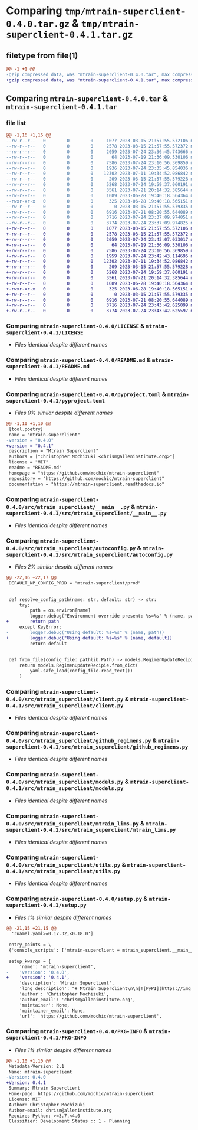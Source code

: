 # Comparing `tmp/mtrain-superclient-0.4.0.tar.gz` & `tmp/mtrain-superclient-0.4.1.tar.gz`

## filetype from file(1)

```diff
@@ -1 +1 @@
-gzip compressed data, was "mtrain-superclient-0.4.0.tar", max compression
+gzip compressed data, was "mtrain-superclient-0.4.1.tar", max compression
```

## Comparing `mtrain-superclient-0.4.0.tar` & `mtrain-superclient-0.4.1.tar`

### file list

```diff
@@ -1,16 +1,16 @@
--rw-r--r--   0        0        0     1077 2023-03-15 21:57:55.572106 mtrain-superclient-0.4.0/LICENSE
--rw-r--r--   0        0        0     2578 2023-03-15 21:57:55.572372 mtrain-superclient-0.4.0/README.md
--rw-r--r--   0        0        0     2059 2023-07-24 23:36:45.743666 mtrain-superclient-0.4.0/pyproject.toml
--rw-r--r--   0        0        0       64 2023-07-19 21:36:09.530106 mtrain-superclient-0.4.0/src/mtrain_superclient/__init__.py
--rw-r--r--   0        0        0     7586 2023-07-24 23:10:56.369859 mtrain-superclient-0.4.0/src/mtrain_superclient/__main__.py
--rw-r--r--   0        0        0     1936 2023-07-24 23:35:45.854036 mtrain-superclient-0.4.0/src/mtrain_superclient/autoconfig.py
--rw-r--r--   0        0        0    12302 2023-07-11 19:34:52.086842 mtrain-superclient-0.4.0/src/mtrain_superclient/client.py
--rw-r--r--   0        0        0      209 2023-03-15 21:57:55.579228 mtrain-superclient-0.4.0/src/mtrain_superclient/exceptions.py
--rw-r--r--   0        0        0     5268 2023-07-24 19:59:37.060191 mtrain-superclient-0.4.0/src/mtrain_superclient/github_regimens.py
--rw-r--r--   0        0        0     3561 2023-07-21 20:14:32.385644 mtrain-superclient-0.4.0/src/mtrain_superclient/models.py
--rw-r--r--   0        0        0     1089 2023-06-28 19:40:18.564364 mtrain-superclient-0.4.0/src/mtrain_superclient/mtrain_lims.py
--rwxr-xr-x   0        0        0      325 2023-06-28 19:40:18.565151 mtrain-superclient-0.4.0/src/mtrain_superclient/mtrain_lims_upload.sh
--rw-r--r--   0        0        0        0 2023-03-15 21:57:55.579335 mtrain-superclient-0.4.0/src/mtrain_superclient/py.typed
--rw-r--r--   0        0        0     6916 2023-07-21 08:20:55.644089 mtrain-superclient-0.4.0/src/mtrain_superclient/utils.py
--rw-r--r--   0        0        0     3716 2023-07-24 23:37:09.974051 mtrain-superclient-0.4.0/setup.py
--rw-r--r--   0        0        0     3774 2023-07-24 23:37:09.974825 mtrain-superclient-0.4.0/PKG-INFO
+-rw-r--r--   0        0        0     1077 2023-03-15 21:57:55.572106 mtrain-superclient-0.4.1/LICENSE
+-rw-r--r--   0        0        0     2578 2023-03-15 21:57:55.572372 mtrain-superclient-0.4.1/README.md
+-rw-r--r--   0        0        0     2059 2023-07-24 23:43:07.033017 mtrain-superclient-0.4.1/pyproject.toml
+-rw-r--r--   0        0        0       64 2023-07-19 21:36:09.530106 mtrain-superclient-0.4.1/src/mtrain_superclient/__init__.py
+-rw-r--r--   0        0        0     7586 2023-07-24 23:10:56.369859 mtrain-superclient-0.4.1/src/mtrain_superclient/__main__.py
+-rw-r--r--   0        0        0     1959 2023-07-24 23:42:43.114695 mtrain-superclient-0.4.1/src/mtrain_superclient/autoconfig.py
+-rw-r--r--   0        0        0    12302 2023-07-11 19:34:52.086842 mtrain-superclient-0.4.1/src/mtrain_superclient/client.py
+-rw-r--r--   0        0        0      209 2023-03-15 21:57:55.579228 mtrain-superclient-0.4.1/src/mtrain_superclient/exceptions.py
+-rw-r--r--   0        0        0     5268 2023-07-24 19:59:37.060191 mtrain-superclient-0.4.1/src/mtrain_superclient/github_regimens.py
+-rw-r--r--   0        0        0     3561 2023-07-21 20:14:32.385644 mtrain-superclient-0.4.1/src/mtrain_superclient/models.py
+-rw-r--r--   0        0        0     1089 2023-06-28 19:40:18.564364 mtrain-superclient-0.4.1/src/mtrain_superclient/mtrain_lims.py
+-rwxr-xr-x   0        0        0      325 2023-06-28 19:40:18.565151 mtrain-superclient-0.4.1/src/mtrain_superclient/mtrain_lims_upload.sh
+-rw-r--r--   0        0        0        0 2023-03-15 21:57:55.579335 mtrain-superclient-0.4.1/src/mtrain_superclient/py.typed
+-rw-r--r--   0        0        0     6916 2023-07-21 08:20:55.644089 mtrain-superclient-0.4.1/src/mtrain_superclient/utils.py
+-rw-r--r--   0        0        0     3716 2023-07-24 23:43:42.625099 mtrain-superclient-0.4.1/setup.py
+-rw-r--r--   0        0        0     3774 2023-07-24 23:43:42.625597 mtrain-superclient-0.4.1/PKG-INFO
```

### Comparing `mtrain-superclient-0.4.0/LICENSE` & `mtrain-superclient-0.4.1/LICENSE`

 * *Files identical despite different names*

### Comparing `mtrain-superclient-0.4.0/README.md` & `mtrain-superclient-0.4.1/README.md`

 * *Files identical despite different names*

### Comparing `mtrain-superclient-0.4.0/pyproject.toml` & `mtrain-superclient-0.4.1/pyproject.toml`

 * *Files 0% similar despite different names*

```diff
@@ -1,10 +1,10 @@
 [tool.poetry]
 name = "mtrain-superclient"
-version = "0.4.0"
+version = "0.4.1"
 description = "Mtrain Superclient"
 authors = ["Christopher Mochizuki <chrism@alleninstitute.org>"]
 license = "MIT"
 readme = "README.md"
 homepage = "https://github.com/mochic/mtrain-superclient"
 repository = "https://github.com/mochic/mtrain-superclient"
 documentation = "https://mtrain-superclient.readthedocs.io"
```

### Comparing `mtrain-superclient-0.4.0/src/mtrain_superclient/__main__.py` & `mtrain-superclient-0.4.1/src/mtrain_superclient/__main__.py`

 * *Files identical despite different names*

### Comparing `mtrain-superclient-0.4.0/src/mtrain_superclient/autoconfig.py` & `mtrain-superclient-0.4.1/src/mtrain_superclient/autoconfig.py`

 * *Files 2% similar despite different names*

```diff
@@ -22,16 +22,17 @@
 DEFAULT_NP_CONFIG_PROD = "mtrain-superclient/prod"
 
 
 def resolve_config_path(name: str, default: str) -> str:
     try:
         path = os.environ[name]
         logger.debug("Environment override present: %s=%s" % (name, path))
+        return path
     except KeyError:
-        logger.debug("Using default: %s=%s" % (name, path))
+        logger.debug("Using default: %s=%s" % (name, default))
         return default
 
 
 def from_file(config_file: pathlib.Path) -> models.RegimenUpdateRecipie:
     return models.RegimenUpdateRecipie.from_dict(
         yaml.safe_load(config_file.read_text())
     )
```

### Comparing `mtrain-superclient-0.4.0/src/mtrain_superclient/client.py` & `mtrain-superclient-0.4.1/src/mtrain_superclient/client.py`

 * *Files identical despite different names*

### Comparing `mtrain-superclient-0.4.0/src/mtrain_superclient/github_regimens.py` & `mtrain-superclient-0.4.1/src/mtrain_superclient/github_regimens.py`

 * *Files identical despite different names*

### Comparing `mtrain-superclient-0.4.0/src/mtrain_superclient/models.py` & `mtrain-superclient-0.4.1/src/mtrain_superclient/models.py`

 * *Files identical despite different names*

### Comparing `mtrain-superclient-0.4.0/src/mtrain_superclient/mtrain_lims.py` & `mtrain-superclient-0.4.1/src/mtrain_superclient/mtrain_lims.py`

 * *Files identical despite different names*

### Comparing `mtrain-superclient-0.4.0/src/mtrain_superclient/utils.py` & `mtrain-superclient-0.4.1/src/mtrain_superclient/utils.py`

 * *Files identical despite different names*

### Comparing `mtrain-superclient-0.4.0/setup.py` & `mtrain-superclient-0.4.1/setup.py`

 * *Files 1% similar despite different names*

```diff
@@ -21,15 +21,15 @@
  'ruamel.yaml>=0.17.32,<0.18.0']
 
 entry_points = \
 {'console_scripts': ['mtrain-superclient = mtrain_superclient.__main__:main']}
 
 setup_kwargs = {
     'name': 'mtrain-superclient',
-    'version': '0.4.0',
+    'version': '0.4.1',
     'description': 'Mtrain Superclient',
     'long_description': "# Mtrain Superclient\n\n[![PyPI](https://img.shields.io/pypi/v/mtrain-superclient.svg)][pypi_]\n[![Status](https://img.shields.io/pypi/status/mtrain-superclient.svg)][status]\n[![Python Version](https://img.shields.io/pypi/pyversions/mtrain-superclient)][python version]\n[![License](https://img.shields.io/pypi/l/mtrain-superclient)][license]\n\n[![Read the documentation at https://mtrain-superclient.readthedocs.io/](https://img.shields.io/readthedocs/mtrain-superclient/latest.svg?label=Read%20the%20Docs)][read the docs]\n[![Tests](https://github.com/mochic/mtrain-superclient/workflows/Tests/badge.svg)][tests]\n[![Codecov](https://codecov.io/gh/mochic/mtrain-superclient/branch/main/graph/badge.svg)][codecov]\n\n[![pre-commit](https://img.shields.io/badge/pre--commit-enabled-brightgreen?logo=pre-commit&logoColor=white)][pre-commit]\n[![Black](https://img.shields.io/badge/code%20style-black-000000.svg)][black]\n\n[pypi_]: https://pypi.org/project/mtrain-superclient/\n[status]: https://pypi.org/project/mtrain-superclient/\n[python version]: https://pypi.org/project/mtrain-superclient\n[read the docs]: https://mtrain-superclient.readthedocs.io/\n[tests]: https://github.com/mochic/mtrain-superclient/actions?workflow=Tests\n[codecov]: https://app.codecov.io/gh/mochic/mtrain-superclient\n[pre-commit]: https://github.com/pre-commit/pre-commit\n[black]: https://github.com/psf/black\n\n## Features\n\n- TODO\n\n## Requirements\n\n- TODO\n\n## Installation\n\nYou can install _Mtrain Superclient_ via [pip] from [PyPI]:\n\n```console\n$ pip install mtrain-superclient\n```\n\n## Usage\n\nPlease see the [Command-line Reference] for details.\n\n## Contributing\n\nContributions are very welcome.\nTo learn more, see the [Contributor Guide].\n\n## License\n\nDistributed under the terms of the [MIT license][license],\n_Mtrain Superclient_ is free and open source software.\n\n## Issues\n\nIf you encounter any problems,\nplease [file an issue] along with a detailed description.\n\n## Credits\n\nThis project was generated from [@cjolowicz]'s [Hypermodern Python Cookiecutter] template.\n\n[@cjolowicz]: https://github.com/cjolowicz\n[pypi]: https://pypi.org/\n[hypermodern python cookiecutter]: https://github.com/cjolowicz/cookiecutter-hypermodern-python\n[file an issue]: https://github.com/mochic/mtrain-superclient/issues\n[pip]: https://pip.pypa.io/\n\n<!-- github-only -->\n\n[license]: https://github.com/mochic/mtrain-superclient/blob/main/LICENSE\n[contributor guide]: https://github.com/mochic/mtrain-superclient/blob/main/CONTRIBUTING.md\n[command-line reference]: https://mtrain-superclient.readthedocs.io/en/latest/usage.html\n",
     'author': 'Christopher Mochizuki',
     'author_email': 'chrism@alleninstitute.org',
     'maintainer': None,
     'maintainer_email': None,
     'url': 'https://github.com/mochic/mtrain-superclient',
```

### Comparing `mtrain-superclient-0.4.0/PKG-INFO` & `mtrain-superclient-0.4.1/PKG-INFO`

 * *Files 1% similar despite different names*

```diff
@@ -1,10 +1,10 @@
 Metadata-Version: 2.1
 Name: mtrain-superclient
-Version: 0.4.0
+Version: 0.4.1
 Summary: Mtrain Superclient
 Home-page: https://github.com/mochic/mtrain-superclient
 License: MIT
 Author: Christopher Mochizuki
 Author-email: chrism@alleninstitute.org
 Requires-Python: >=3.7,<4.0
 Classifier: Development Status :: 1 - Planning
```

